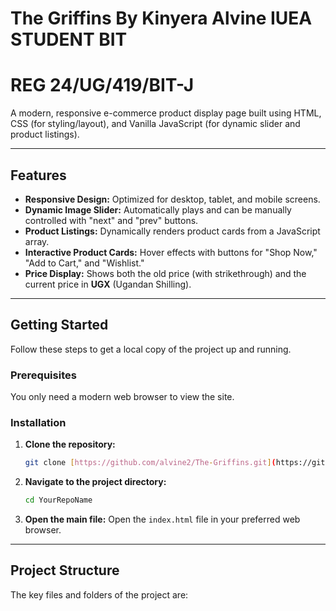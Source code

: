 # The Griffins By Kinyera Alvine IUEA STUDENT BIT 
# REG 24/UG/419/BIT-J

A modern, responsive e-commerce product display page built using HTML, CSS (for styling/layout), and Vanilla JavaScript (for dynamic slider and product listings).

---

##  Features

* **Responsive Design:** Optimized for desktop, tablet, and mobile screens.
* **Dynamic Image Slider:** Automatically plays and can be manually controlled with "next" and "prev" buttons.
* **Product Listings:** Dynamically renders product cards from a JavaScript array.
* **Interactive Product Cards:** Hover effects with buttons for "Shop Now," "Add to Cart," and "Wishlist."
* **Price Display:** Shows both the old price (with strikethrough) and the current price in **UGX** (Ugandan Shilling).

---

##  Getting Started

Follow these steps to get a local copy of the project up and running.

### Prerequisites

You only need a modern web browser to view the site.

### Installation

1.  **Clone the repository:**
    ```bash
    git clone [https://github.com/alvine2/The-Griffins.git](https://github.com/alvine2/The-Griffins.git)
    ```
2.  **Navigate to the project directory:**
    ```bash
    cd YourRepoName
    ```
3.  **Open the main file:**
    Open the `index.html` file in your preferred web browser.

---

## Project Structure

The key files and folders of the project are: